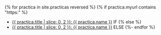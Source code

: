 {% for practica in site.practicas reversed %}
{% if practica.myurl contains "https:" %}
*  <a href="{{ practica.myurl }}">{{ practica.title | slice: 0, 2  }}:  {{ practica.name }}</a> IF
{% else %}
*  <a href="{{site.baseurl}}{{ practica.myurl }}">{{ practica.title | slice: 0, 2  }}:  {{ practica.name }}</a> ELSE
{%- endfor %}

